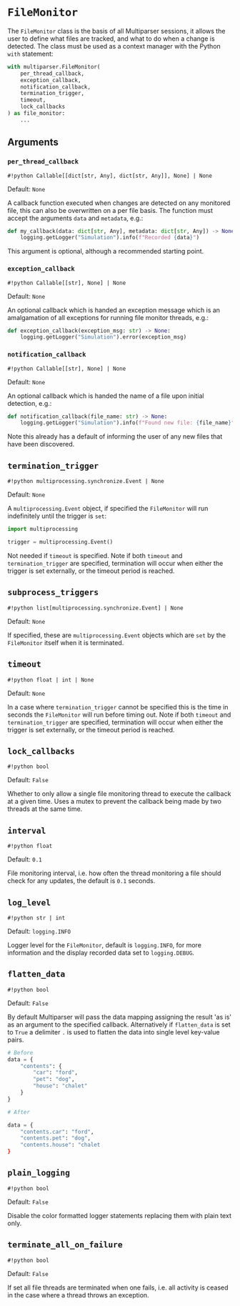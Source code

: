 # `FileMonitor`

The `FileMonitor` class is the basis of all Multiparser sessions, it allows the user to define what files are tracked, and what to do when a change is detected. The class must be used as a context manager with the Python `with` statement:

```python
with multiparser.FileMonitor(
    per_thread_callback,
    exception_callback,
    notification_callback,
    termination_trigger,
    timeout,
    lock_callbacks
) as file_monitor:
    ...
```

## Arguments

### `per_thread_callback`
`#!python Callable[[dict[str, Any], dict[str, Any]], None] | None`

Default: `None`

A callback function executed when changes are detected on any monitored file, this can also be overwritten on a per file basis. The function must accept the arguments `data` and `metadata`, e.g.:

```python
def my_callback(data: dict[str, Any], metadata: dict[str, Any]) -> None:
    logging.getLogger("Simulation").info(f"Recorded {data}")
```

This argument is optional, although a recommended starting point.

### `exception_callback`
`#!python Callable[[str], None] | None`

Default: `None`

An optional callback which is handed an exception message which is an amalgamation of all exceptions for running file monitor threads, e.g.:

```python
def exception_callback(exception_msg: str) -> None:
    logging.getLogger("Simulation").error(exception_msg)
```

### `notification_callback`
`#!python Callable[[str], None] | None`

Default: `None`

An optional callback which is handed the name of a file upon initial detection, e.g.:

```python
def notification_callback(file_name: str) -> None:
    logging.getLogger("Simulation").info(f"Found new file: {file_name}")
```

Note this already has a default of informing the user of any new files that have been discovered.

## `termination_trigger`
`#!python multiprocessing.synchronize.Event | None`

Default: `None`

A `multiprocessing.Event` object, if specified the `FileMonitor` will run indefinitely until the trigger is `set`:

```python
import multiprocessing

trigger = multiprocessing.Event()
```

Not needed if `timeout` is specified. Note if both `timeout` and `termination_trigger` are specified, termination will occur when either the trigger is set externally, or the timeout period is reached.


## `subprocess_triggers`
`#!python list[multiprocessing.synchronize.Event] | None`

Default: `None`

If specified, these are `multiprocessing.Event` objects which are `set` by the `FileMonitor` itself when it is terminated.

## `timeout`
`#!python float | int | None`

Default: `None`

In a case where `termination_trigger` cannot be specified this is the time in seconds the `FileMonitor` will run before timing out. Note if both `timeout` and `termination_trigger` are specified, termination will occur when either the trigger is set externally, or the timeout period is reached.


## `lock_callbacks`
`#!python bool`

Default: `False`

Whether to only allow a single file monitoring thread to execute the callback at a given time. Uses a mutex to prevent the callback being made by two threads at the same time.

## `interval`
`#!python float`

Default: `0.1`

File monitoring interval, i.e. how often the thread monitoring a file should check for any updates, the default is `0.1` seconds.

## `log_level`
`#!python str | int`

Default: `logging.INFO`

Logger level for the `FileMonitor`, default is `logging.INFO`, for more information and the display recorded data set to `logging.DEBUG`.

## `flatten_data`
`#!python bool`

Default: `False`

By default Multiparser will pass the data mapping assigning the result 'as is' as an argument to the specified callback. Alternatively if `flatten_data` is set to `True` a delimiter `.` is used to flatten the data into single level key-value pairs.

```python
# Before
data = {
    "contents": {
        "car": "ford",
        "pet": "dog",
        "house": "chalet"
    }
}

# After

data = {
    "contents.car": "ford",
    "contents.pet": "dog",
    "contents.house": "chalet
}
```

## `plain_logging`
`#!python bool`

Default: `False`

Disable the color formatted logger statements replacing them with plain text only.

## `terminate_all_on_failure`
`#!python bool`

Default: `False`

If set all file threads are terminated when one fails, i.e. all activity is ceased in the case where a thread throws an exception.
